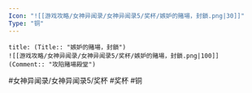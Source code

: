 ```yaml
---
Icon: "![[游戏攻略/女神异闻录/女神异闻录5/奖杯/嫉妒的賭場，封鎖.png|30]]"
Type: "铜"
---
```

```ad-common-bronze-trophy
title: (Title:: "嫉妒的賭場，封鎖")
![[游戏攻略/女神异闻录/女神异闻录5/奖杯/嫉妒的賭場，封鎖.png|100]]
(Comment:: "攻陷賭場殿堂")
```

#女神异闻录/女神异闻录5/奖杯 #奖杯 #铜
